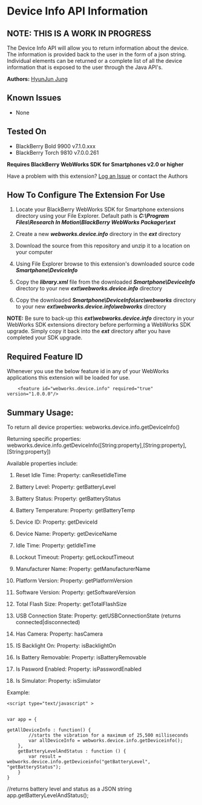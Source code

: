 # Device Info API Information

## NOTE: THIS IS A WORK IN PROGRESS

The Device Info API will allow you to return information about the device. The information is provided back to the user
in the form of a json string. Individual elements can be returned or a complete list of all the device information that
is exposed to the user through the Java API's.

**Authors:** [HyunJun Jung](https://github.com/hjung)

## Known Issues

* None

## Tested On

* BlackBerry Bold 9900 v7.1.0.xxx
* BlackBerry Torch 9810 v7.0.0.261


**Requires BlackBerry WebWorks SDK for Smartphones v2.0 or higher**

Have a problem with this extension?  [Log an Issue](https://github.com/blackberry/WebWorks-Community-APIs/issues) or contact the Authors

## How To Configure The Extension For Use

1. Locate your BlackBerry WebWorks SDK for Smartphone extensions directory using your File Explorer.  Default path is _**C:\Program Files\Research In Motion\BlackBerry WebWorks Packager\ext**_

2. Create a new _**webworks.device.info**_ directory in the _**ext**_ directory

3. Download the source from this repository and unzip it to a location on your computer

4. Using File Explorer browse to this extension's downloaded source code _**Smartphone\DeviceInfo**_

5. Copy the _**library.xml**_ file from the downloaded _**Smartphone\DeviceInfo**_ directory to your new _**ext\webworks.device.info**_ directory

6. Copy the downloaded _**Smartphone\DeviceInfo\src\webworks**_ directory to your new _**ext\webworks.device.info\webworks**_ directory

**NOTE:** Be sure to back-up this _**ext\webworks.device.info**_ directory in your WebWorks SDK extensions directory before performing a WebWorks SDK upgrade. Simply copy it back into the _**ext**_ directory after you have completed your SDK upgrade.

## Required Feature ID
Whenever you use the below feature id in any of your WebWorks applications this extension will be loaded for use.

    	<feature id="webworks.device.info" required="true" version="1.0.0.0"/>

## Summary Usage:
To return all device properties:
webworks.device.info.getDeviceInfo()

Returning specific properties:
webworks.device.info.getDeviceInfo([String:property],[String:property], [String:property])

Available properties include:

1.  Reset Idle Time: Property: canResetIdleTime

2.  Battery Level: Property: getBatteryLevel

3.  Battery Status: Property: getBatteryStatus

4.  Battery Temperature: Property: getBatteryTemp

5.  Device ID: Property: getDeviceId

6.  Device Name: Property: getDeviceName

7.  Idle Time: Property: getIdleTime

8.  Lockout Timeout: Property: getLockoutTimeout

9.  Manufacturer Name: Property: getManufacturerName

10. Platform Version: Property: getPlatformVersion

11. Software Version: Property: getSoftwareVersion

12. Total Flash Size: Property: getTotalFlashSize

13. USB Connection State: Property: getUSBConnectionState (returns connected|disconnected)

14. Has Camera: Property: hasCamera

15. IS Backlight On: Property: isBacklightOn

16. Is Battery Removable: Property: isBatteryRemovable

17. Is Pasword Enabled: Property: isPasswordEnabled

18. Is Simulator: Property: isSimulator

Example:

    
    <script type="text/javascript" >
   
    
    var app = {

	getAllDeviceInfo : function() {
    		//starts the vibration for a maximum of 25,500 milliseconds
    		var allDeviceInfo = webworks.device.info.getDeviceinfo();
    	},
    	getBatteryLevelAndStatus : function () {
    		var result = webworks.device.info.getDeviceinfo("getBatteryLevel", "getBatteryStatus");
    	}
    }
   //returns battery level and status as a JSON string
    app.getBatteryLevelAndStatus();
    </script>

